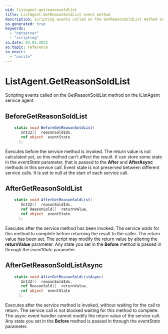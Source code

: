 ```yaml
---
uid: listagent-getreasonsoldlist
title: ListAgent.GetReasonSoldList event method
description: Scripting events called on the GetReasonSoldList method on the ListAgent service agent.
so.generated: true
keywords:
  - "netserver"
  - "scripting"
so.date: 03.01.2023
so.topic: reference
so.envir:
  - "onsite"
---
```

# ListAgent.GetReasonSoldList

Scripting events called on the <see cref='M:SuperOffice.CRM.Services.IListAgent.GetReasonSoldList'>GetReasonSoldList</see> method on the <see cref='IListAgent'>IListAgent</see>  service agent.

## BeforeGetReasonSoldList
```cs
    static void BeforeGetReasonSoldList(
       Int32[]  reasonSoldIds,
       ref object  eventState
      );
```
Executes before the service method is invoked.
The return value is not calculated yet, so this method can't affect the result.
It can store some state in the *eventState* parameter, that is passed to the **After** and **AfterAsync** methods in this service call.
Event state is not preserved between different service calls. It is set to null at the start of each service call.
## AfterGetReasonSoldList
```cs
    static void AfterGetReasonSoldList(
       Int32[]  reasonSoldIds,
       ref ReasonSold[]  returnValue,
       ref object  eventState
      );
```
Executes after the service method has been invoked. The service waits for this method to complete before returning the result to the caller.
The return value has been set. The script may modify the return value by altering the **returnValue** parameter.
Any state you set in the **Before** method is passed in through the *eventState* parameter.
## AfterGetReasonSoldListAsync
```cs
    static void AfterGetReasonSoldListAsync(
       Int32[]  reasonSoldIds,
       ref ReasonSold[]  returnValue,
       ref object  eventState
      );
```
Executes after the service method is invoked, without waiting for the call to return.
The service call is not blocked waiting for this method to complete.
The async event handler cannot modify the return value of the service call.
Any state you set in the **Before** method is passed in through the *eventState* parameter.

